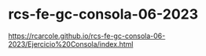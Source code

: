 # rcs-fe-gc-consola-06-2023

https://rcarcole.github.io/rcs-fe-gc-consola-06-2023/Ejercicio%20Consola/index.html
